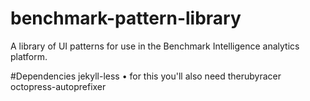 # benchmark-pattern-library
A library of UI patterns for use in the Benchmark Intelligence analytics platform.

#Dependencies
jekyll-less
	• for this you'll also need therubyracer
octopress-autoprefixer